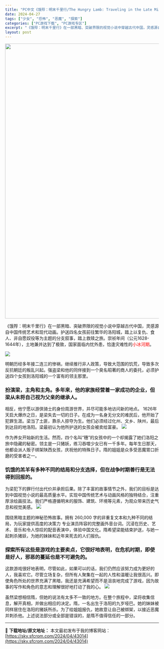 ```yaml
---
title: "PC中文《饿殍：明末千里行/The Hungry Lamb: Traveling in the Late Ming Dynasty》794M"
date: 2024-04-27
tags: ["少女", "恐怖", "恶魔", "探索"]
categories: ["PC游戏下载", "PC游戏专区"]
excerpt: "《饿殍：明末千里行》在一部黑暗、突破界限的视觉小说中穿越古代中国，灵感源自中国传统艺术和现代动画。护送四名女孩前往繁华的洛阳城，踏上以复仇、食人、非自愿奴役等为主题的分支叙事，踏上救赎之旅。崇祯年间（公元1628-1644年），土地兼并达到了极致，国家面临内忧外患，恰逢灾难性的小冰河期。 明朝历经多&hellip;"
layout: post
---
```


<img class="aligncenter size-full wp-image-43015" src="https://sky.sfcrom.com/wp-content/uploads/2024/04/2024042708504566.webp" alt="" width="600" height="900" />

《饿殍：明末千里行》在一部黑暗、突破界限的视觉小说中穿越古代中国，灵感源自中国传统艺术和现代动画。护送四名女孩前往繁华的洛阳城，踏上以复仇、食人、非自愿奴役等为主题的分支叙事，踏上救赎之旅。崇祯年间（公元1628-1644年），土地兼并达到了极致，国家面临内忧外患，恰逢灾难性的<span style="color: #ff0000;">小冰河期</span>。

<img src="https://sky.sfcrom.com/wp-content/uploads/2024/04/20240427165425-3fd87.jpeg" />

<span>明朝历经多年接二连三的惨祸，继续推行非人政策，导致大范围的饥荒，导致多次反抗朝廷的叛乱兴起。强盗梁和他的同伴接到一个臭名昭著的商人的委托，必须护送四个女孩到洛阳城的一个富有的领主那里。</span>
<h3><span>扮演梁，主角和主角。多年来，他的家族经营着一家成功的企业，但梁从未将自己视为父亲的继承人。</span></h3>
<span>相反，他宁愿以游侠骑士的身份周游世界，并尽可能多地访问新的地点。 1626年天启大爆炸之日，是梁失去一切的日子。在成为一名身无分文的难民后，他开始了犯罪生涯。梁当了土匪，靠杀人掠夺为生。他们必须经过化州、文乡、陕州，最后到达目的地洛阳。梁最初认为他所护送的女孩会被卖给富豪。</span>

<img src="https://sky.sfcrom.com/wp-content/uploads/2024/04/20240427165428-6b386.jpeg" />

<span>作为养女开始新的生活。然而，四个名叫“穗”的女孩中的一个却揭露了她们洛阳之旅中隐藏的秘密。领主是一只猪妖，练习吞噬少女已有一千多年。每年生日那天，他都会派人贩子绑架陕西女孩，庆祝他的特殊日子。隋的姐姐是众多受恶魔胃口折磨的受害者之一。</span>
<h3><span>饥饿的羔羊有多种不同的结局和分支选择，但在战争时期善行是无法得到回报的。</span></h3>
<span>为梁犯下的罪行付出代价并承担后果。除了丰富的故事情节之外，我们的目标是达到中国视觉小说的最高质量水平。实现中国传统艺术与动画风格的独特结合，注重厚涂绘画技法。我们严格遵循明末的服饰、建筑、环境等元素，为观众带来历史气息和视觉美感。</span>

<img src="https://sky.sfcrom.com/wp-content/uploads/2024/04/20240427165429-7ae49.jpeg" />

<span>围绕黑暗主题的神秘恐怖故事。拥有 260,000 字的非重复文本和九种不同的结局，为玩家提供高度的决策力 专业演员阵容的完整画外音台词。沉浸在历史、艺术、音乐和令人惊叹的配音表演中，体验中国文化。隋希望梁能结束护送，与她一起刺杀猪妖，为她的妹妹和近年来死去的人们报仇。</span>
<h3><span>探索所有这些是游戏的主要卖点，它很好地表明，在危机时期，即使是好人，邪恶的蔓延也是不可避免的。</span></h3>
<span>这款游戏很好地表明，尽管如此，如果可以的话，我们仍然应该努力成为更好的人，我喜欢它。尽管立场复杂，但所有人聚集在一起的人性和温暖让我很高兴。即使角色所处的世界充满了黑暗，我还是充满希望而不是沮丧地完成了游戏，因为故事的写作和角色的意志和理解很好地打动了我的心。</span>

<img src="https://sky.sfcrom.com/wp-content/uploads/2024/04/20240427165430-d7972.jpeg" />

虽然梁想相信隋，但她的说法有太多不一致的地方。在整个旅程中，梁将收集信息，解开真相，并做出相应的决定。隋，一名出生于洛阳的九岁哑巴。她的妹妹被同样居住在洛阳的猪妖所杀。为了给姐姐报仇，她故意让自己被绑架，以接近恶魔并刺杀他。上述说法部分或全部是错误的，是隋不值得信任的一部分。

---
📖 **下载地址/原文地址：** 本文最初发布于我的博客网站：[https://sky.sfcrom.com/2024/04/43014](https://sky.sfcrom.com/2024/04/43014)
